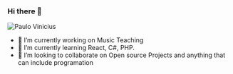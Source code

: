 ### Hi there 👋

![Paulo Vinicius](https://github-readme-stats.vercel.app/api?username=PauloVBS&show_icons=true)

- 🔭 I’m currently working on Music Teaching
- 🌱 I’m currently learning React, C#, PHP.
- 👯 I’m looking to collaborate on Open source Projects and anything that can include programation

<!--
**PauloVBS/PauloVBS** is a ✨ _special_ ✨ repository because its `README.md` (this file) appears on your GitHub profile.

Here are some ideas to get you started:


- 🤔 I’m looking for help with ...
- 💬 Ask me about ...
- 📫 How to reach me: ...
- 😄 Pronouns: ...
- ⚡ Fun fact: ...
-->
